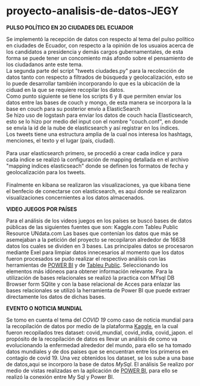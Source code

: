 # proyecto-analisis-de-datos-JEGY

**PULSO POLÍTICO EN 2O CIUDADES DEL ECUADOR**

  Se implementó la recepción de datos con respecto al tema del pulso político en ciudades de Ecuador, con respecto a la opinión de 
  los usuaios acerca de los candidatos a presidencia y demás cargos gubernamentales, de esta forma se puede tener un concomiento más 
  afondo sobre el pensamiento de los ciudadanos ante este tema.
  <br/>
  La segunda parte del script "tweets ciudades.py" para la recolección de datos tanto con respecto a filtrados de búsqueda y geolocalización,
  esto se lo puede desarrollar también incorporando lo que es la ubicación de la ciduad en la que se requiere recopilar los datos.
  <br/>
  Como punto siguiente se tiene los scripts  6 y 8 que permiten enviar los datos entre las bases de couch y mongo, de esta manera se incorpora la
  la base en couch para su posterior envío a ElasticSearch
  <br/>
  Se hizo uso de logstash para enviar los datos de couch hacia Elasticsearch, esto se lo hizo por medio del input con el nombre "couch.conf", 
  en donde se envía la id de la nube de elasticsearch y así registrar en los índices.
  <br/>
  Los tweets tiene una estructura amplia de la cual nos interesa los hashtags, menciones, el texto y el lugar (país, ciudad).  <br/>
  <br/>
  Para usar elasticsearch primero, se procedió a crear cada indice y para cada indice se realizó la configuración de mapping detallada en el archivo "mapping indices elasticseach" donde se definen los formatos de fecha y geolocalización para los tweets.<br/>
  <br/>
  Finalmente en kibana se realizaron las visualizaciones, ya que kibana tiene el benfecio de conectarse con elasticsearch, es aquí donde se realizaron visualizaciones concernientes a los datos almacenados.
  <br/>
  
**VIDEO JUEGOS POR PAÍSES**

Para el análisis de los videos juegos en los países se buscó bases de datos públicas de las siguientes fuentes que son:
Kaggle.com
Tableu Public Resource
UNdata.com
Las bases que contenían los datos que más se asemejaban a la petición del proyecto se recopilaron alrededor de 16638 datos los cuales se dividen en 3 bases. 
Las principales datos se procesaron mediante Exel para limpiar datos innecesarios al momento que los datos fueron procesados se pudo realizar el respectivo análisis con las herramientas de <a href="https://powerbi.microsoft.com/">POWER BI</a> y de <a href="https://www.tableau.com/">Tableu Public</a>. Seleccionando los elementos más idóneos para obtener información relevante.
Para la utilización de bases relacionales se realizó la practica con MYsql DB Browser form SQlite y con la base relacional de Acces para enlazar las bases relacionales se utilizó la herramienta de Power BI que puede extraer directamente los datos de dichas bases.

**EVENTO O NOTICIA MUNDIAL**

Se tomo en cuenta el tema del *COVID 19* como caso de noticia mundial para la recopilación 
de datos por medio de la plataforma <a href="https://www.kaggle.com/datasets">Kaggle</a>, en la cual fueron recopilados
tres dataset: covid_mundial, covid_india, covid_japon. el propósito de la recopilación de datos es llevar un 
análisis de como va evolucionando la enfermedad alrededor del mundo, para ello se ha tomado datos mundiales y 
de dos paises  que se encuentran entre los primeros en contagio de covid 19. Una vez obtenidos los dataset, se los sube a
una base de datos,aqui se incorporo la base de datos *MySql*. El análisis Se realizo por medio
de vistas realizadas en la aplicación de <a href="https://powerbi.microsoft.com/">POWER BI</a>, para ello se realizó la 
conexión entre My Sql y Power BI.
